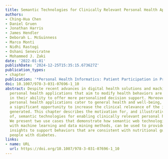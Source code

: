 ```yaml
---
title: Semantic Technologies for Clinically Relevant Personal Health Applications
authors:
- Ching-Hua Chen
- Daniel Gruen
- Jonathan Harris
- James Hendler
- Deborah L. McGuinness
- Marco Monti
- Nidhi Rastogi
- Oshani Seneviratne
- Mohammed J. Zaki
date: '2022-01-01'
publishDate: '2024-12-25T15:35:15.673627Z'
publication_types:
- chapter
publication: '*Personal Health Informatics: Patient Participation in Precision Health*'
doi: 10.1007/978-3-031-07696-1_10
abstract: Despite recent advances in digital health solutions and machine learning,
  personal health applications that aim to modify health behaviors are still limited
  in their ability to offer more personalized decision support. Moreover, while many
  personal health applications cater to general health and well-being, there remains
  a significant opportunity to increase the clinical relevance of the insights being
  generated. This chapter describes the motivation for, and illustrative applications
  of, semantic technologies for enabling clinically relevant personal health applications.
  We present two use cases that demonstrate how semantic web technologies, in combination
  with machine learning and data mining methods, can be used to provide personalized
  insights to support behaviors that are consistent with nutritional guidelines for
  people with diabetes.
links:
- name: URL
  url: https://doi.org/10.1007/978-3-031-07696-1_10
---
```


